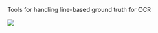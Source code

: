 Tools for handling line-based ground truth for OCR

![](https://vignette.wikia.nocookie.net/pacman/images/c/c3/Pac-man_ghosts_blinky_inky.jpg/revision/latest?cb=20110314180633)
